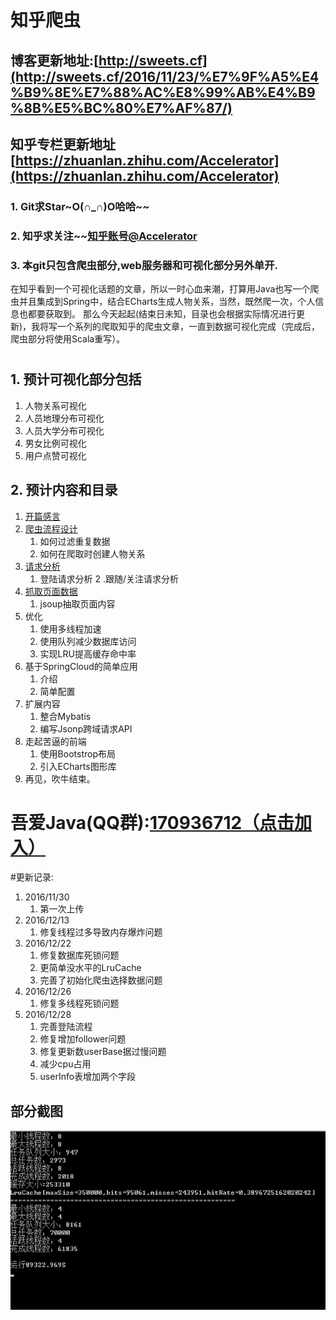 # 知乎爬虫

## 博客更新地址:[http://sweets.cf](http://sweets.cf/2016/11/23/%E7%9F%A5%E4%B9%8E%E7%88%AC%E8%99%AB%E4%B9%8B%E5%BC%80%E7%AF%87/) 
## 知乎专栏更新地址[https://zhuanlan.zhihu.com/Accelerator](https://zhuanlan.zhihu.com/Accelerator) 
### 1. Git求Star~O(∩_∩)O哈哈~~
### 2. 知乎求关注~~[知乎账号@Accelerator](https://www.zhihu.com/people/Sweets07)
### 3. 本git只包含爬虫部分,web服务器和可视化部分另外单开.
在知乎看到一个可视化话题的文章，所以一时心血来潮，打算用Java也写一个爬虫并且集成到Spring中，结合ECharts生成人物关系，当然，既然爬一次，个人信息也都要获取到。
那么今天起起(结束日未知，目录也会根据实际情况进行更新)，我将写一个系列的爬取知乎的爬虫文章，一直到数据可视化完成（完成后，爬虫部分将使用Scala重写）。
#
## 1. 预计可视化部分包括
1. 人物关系可视化
2. 人员地理分布可视化
3. 人员大学分布可视化
4. 男女比例可视化
5. 用户点赞可视化

## 2. 预计内容和目录
1. [开篇感言](https://zhuanlan.zhihu.com/p/23906171)
2. [爬虫流程设计](https://zhuanlan.zhihu.com/p/23906423)
    1. 如何过滤重复数据
    2. 如何在爬取时创建人物关系
3. [请求分析](https://zhuanlan.zhihu.com/p/23969440)
    1. 登陆请求分析
    2 .跟随/关注请求分析
4. [抓取页面数据](https://zhuanlan.zhihu.com/p/24309888)
    1. jsoup抽取页面内容
5. 优化
    1. 使用多线程加速
    2. 使用队列减少数据库访问
    3. 实现LRU提高缓存命中率
6. 基于SpringCloud的简单应用
    1. 介绍
    2. 简单配置
7. 扩展内容
    1. 整合Mybatis
    2. 编写Jsonp跨域请求API
8. 走起苦逼的前端
    1. 使用Bootstrop布局
    2. 引入ECharts图形库
9. 再见，吹牛结束。


# 吾爱Java(QQ群):[170936712（点击加入）](https://link.zhihu.com/?target=https%3A//jq.qq.com/%3F_wv%3D1027%26k%3D41oCCMn)

#更新记录:
1. 2016/11/30
    1. 第一次上传
2. 2016/12/13
    1. 修复线程过多导致内存爆炸问题
3. 2016/12/22
    1. 修复数据库死锁问题
    2. 更简单没水平的LruCache
    3. 完善了初始化爬虫选择数据问题
4. 2016/12/26
    1. 修复多线程死锁问题
5. 2016/12/28
    1. 完善登陆流程
    2. 修复增加follower问题
    3. 修复更新数userBase据过慢问题
    4. 减少cpu占用
    5. userInfo表增加两个字段

    
## 部分截图
![运行](test_01.png)